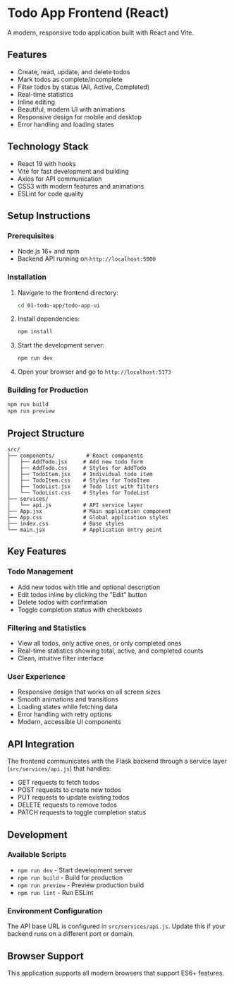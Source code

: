 # Todo App Frontend (React)

A modern, responsive todo application built with React and Vite.

## Features

- Create, read, update, and delete todos
- Mark todos as complete/incomplete
- Filter todos by status (All, Active, Completed)
- Real-time statistics
- Inline editing
- Beautiful, modern UI with animations
- Responsive design for mobile and desktop
- Error handling and loading states

## Technology Stack

- React 19 with hooks
- Vite for fast development and building
- Axios for API communication
- CSS3 with modern features and animations
- ESLint for code quality

## Setup Instructions

### Prerequisites

- Node.js 16+ and npm
- Backend API running on `http://localhost:5000`

### Installation

1. Navigate to the frontend directory:
   ```bash
   cd 01-todo-app/todo-app-ui
   ```

2. Install dependencies:
   ```bash
   npm install
   ```

3. Start the development server:
   ```bash
   npm run dev
   ```

4. Open your browser and go to `http://localhost:5173`

### Building for Production

```bash
npm run build
npm run preview
```

## Project Structure

```
src/
├── components/          # React components
│   ├── AddTodo.jsx     # Add new todo form
│   ├── AddTodo.css     # Styles for AddTodo
│   ├── TodoItem.jsx    # Individual todo item
│   ├── TodoItem.css    # Styles for TodoItem
│   ├── TodoList.jsx    # Todo list with filters
│   └── TodoList.css    # Styles for TodoList
├── services/
│   └── api.js          # API service layer
├── App.jsx             # Main application component
├── App.css             # Global application styles
├── index.css           # Base styles
└── main.jsx            # Application entry point
```

## Key Features

### Todo Management
- Add new todos with title and optional description
- Edit todos inline by clicking the "Edit" button
- Delete todos with confirmation
- Toggle completion status with checkboxes

### Filtering and Statistics
- View all todos, only active ones, or only completed ones
- Real-time statistics showing total, active, and completed counts
- Clean, intuitive filter interface

### User Experience
- Responsive design that works on all screen sizes
- Smooth animations and transitions
- Loading states while fetching data
- Error handling with retry options
- Modern, accessible UI components

## API Integration

The frontend communicates with the Flask backend through a service layer (`src/services/api.js`) that handles:
- GET requests to fetch todos
- POST requests to create new todos
- PUT requests to update existing todos
- DELETE requests to remove todos
- PATCH requests to toggle completion status

## Development

### Available Scripts

- `npm run dev` - Start development server
- `npm run build` - Build for production
- `npm run preview` - Preview production build
- `npm run lint` - Run ESLint

### Environment Configuration

The API base URL is configured in `src/services/api.js`. Update this if your backend runs on a different port or domain.

## Browser Support

This application supports all modern browsers that support ES6+ features.
